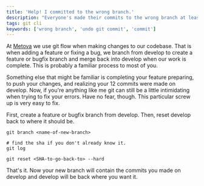 ```yaml
---
title: 'Help! I committed to the wrong branch.'
description: "Everyone's made their commits to the wrong branch at least once. Here is a simple fix."
tags: git cli
keywords: ['wrong branch', 'undo git commit', 'commit']
---
```


At [Metova](https://metova.com) we use git flow when making changes to our codebase.
That is when adding a feature or fixing a bug, we branch from develop to create a feature or bugfix branch and merge back into develop when our work is complete.
This is probably a familiar process to most of you.

Something else that might be familiar is completing your feature preparing, to push your changes, and realizing your 12 commits were made on develop.
Now, if you're anything like me git can still be a little intimidating when trying to fix your errors.
Have no fear, though. This particular screw up is very easy to fix.

First, create a feature or bugfix branch from develop. Then, reset develop back to where it should be.

```shell
git branch <name-of-new-branch>

# find the sha if you don't already know it.
git log

git reset <SHA-to-go-back-to> --hard
```

That's it. Now your new branch will contain the commits you made on develop and develop will be back where you want it.
